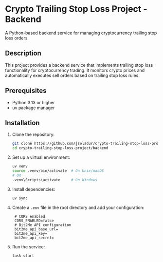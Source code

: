 # Crypto Trailing Stop Loss Project - Backend

A Python-based backend service for managing cryptocurrency trailing stop loss orders.

## Description

This project provides a backend service that implements trailing stop loss functionality for cryptocurrency trading. It monitors crypto prices and automatically executes sell orders based on trailing stop loss rules.

## Prerequisites

- Python 3.13 or higher
- uv package manager

## Installation

1. Clone the repository:
   ```bash
   git clone https://github.com/jsoladur/crypto-trailing-stop-loss-project.git
   cd crypto-trailing-stop-loss-project/backend
   ```

2. Set up a virtual environment:
   ```bash
   uv venv
   source .venv/bin/activate  # On Unix/macOS
   # OR
   .venv\Scripts\activate     # On Windows
   ```

3. Install dependencies:
   ```bash
   uv sync
   ```

4. Create a `.env` file in the root directory and add your configuration:
   ```
    # CORS enabled
    CORS_ENABLED=false
    # Bit2Me API configuration
    bit2me_api_base_url=
    bit2me_api_key=
    bit2me_api_secret=
   ```

6. Run the service:
   ```
   task start
   ```  
